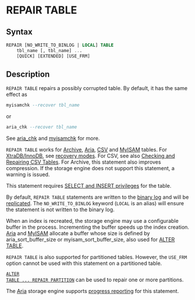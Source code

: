 # REPAIR TABLE

## Syntax

```sql
REPAIR [NO_WRITE_TO_BINLOG | LOCAL] TABLE
    tbl_name [, tbl_name] ...
    [QUICK] [EXTENDED] [USE_FRM]
```

## Description

<code class="fixed" style="white-space:pre-wrap">REPAIR TABLE</code> repairs a possibly corrupted table. By default,
it has the same effect as

```sql
myisamchk --recover tbl_name
```

or

```sql
aria_chk --recover tbl_name
```

See [aria_chk](/clients-utilities/aria-clients-and-utilities/aria_chk) and [myisamchk](/clients-utilities/myisam-clients-and-utilities/myisamchk) for more.

<code class="fixed" style="white-space:pre-wrap">REPAIR TABLE</code> works for [Archive](/columns-storage-engines-and-plugins/storage-engines/archive), [Aria](/columns-storage-engines-and-plugins/storage-engines/aria), [CSV](/columns-storage-engines-and-plugins/storage-engines/csv) and [MyISAM](/kb/en/myisam/) tables. For [XtraDB/InnoDB](/kb/en/xtradb-and-innodb/), see [recovery modes](/kb/en/xtradbinnodb-recovery-modes/). For CSV, see also [Checking and Repairing CSV Tables](/columns-storage-engines-and-plugins/storage-engines/csv/checking-and-repairing-csv-tables). For Archive, this statement also improves compression. If the storage engine does not support this statement, a warning is issued.

This statement requires [SELECT and INSERT privileges](/sql-statements-structure/sql-statements/account-management-sql-commands/grant) for the table.

By default, `REPAIR TABLE` statements are written to the [binary log](/mariadb-administration/server-monitoring-logs/binary-log) and will be [replicated](/replication). The `NO_WRITE_TO_BINLOG` keyword (`LOCAL` is an alias) will ensure the statement is not written to the binary log.

When an index is recreated, the storage engine may use a configurable buffer in the process. Incrementing the buffer speeds up the index creation. [Aria](/columns-storage-engines-and-plugins/storage-engines/aria) and [MyISAM](/kb/en/myisam/) allocate a buffer whose size is defined by <a undefined>aria_sort_buffer_size</a> or <a undefined>myisam_sort_buffer_size</a>, also used for [ALTER TABLE](/sql-statements-structure/sql-statements/data-definition/alter/alter-table).

<code class="fixed" style="white-space:pre-wrap">REPAIR TABLE</code> is also supported for partitioned tables.
However, the <code class="fixed" style="white-space:pre-wrap">USE_FRM</code> option cannot be used with this statement
on a partitioned table.

<code class="highlight fixed" style="white-space:pre-wrap">[ALTER TABLE ... REPAIR PARTITION](/sql-statements-structure/sql-statements/data-definition/alter/alter-table)</code> can be used
to repair one or more partitions.

The [Aria](/columns-storage-engines-and-plugins/storage-engines/aria) storage engine supports [progress reporting](/kb/en/progress-reporting/) for this statement.